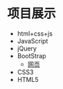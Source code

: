 # 项目展示

- html+css+js
- JavaScript
- jQuery
- BootStrap
    - [网页](findindex.github.io/boll)
- CSS3
- HTML5
